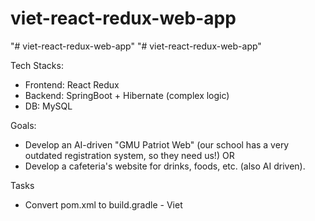 # viet-react-redux-web-app
"# viet-react-redux-web-app" 
"# viet-react-redux-web-app" 

Tech Stacks:
- Frontend: React Redux
- Backend: SpringBoot + Hibernate (complex logic)
- DB: MySQL

Goals:
- Develop an AI-driven "GMU Patriot Web" (our school has a very outdated registration system, so they need us!)
OR
- Develop a cafeteria's website for drinks, foods, etc. (also AI driven).

Tasks
- Convert pom.xml to build.gradle - Viet
